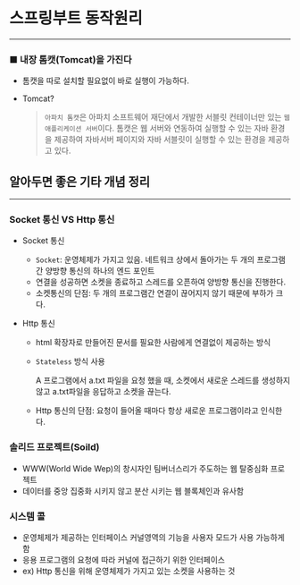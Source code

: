 # 스프링부트 동작원리

---

### ■ 내장 톰캣(Tomcat)을 가진다

- 톰캣을 따로 설치할 필요없이 바로 실행이 가능하다.
- Tomcat?

  > `아파치 톰캣`은 아파치 소프트웨어 재단에서 개발한 서블릿 컨테이너만 있는 `웹 애플리케이션 서버`이다. 톰캣은 웹 서버와 연동하여 실행할 수 있는 자바 환경을 제공하여 자바서버 페이지와 자바 서블릿이 실행할 수 있는 환경을 제공하고 있다.

## 알아두면 좋은 기타 개념 정리

---

### Socket 통신 VS Http 통신

- Socket 통신
    - `Socket`: 운영체제가 가지고 있음. 네트워크 상에서 돌아가는 두 개의 프로그램 간 양방향 통신의 하나의 엔드 포인트
    - 연결을 성공하면 소켓을 종료하고 스레드를 오픈하여 양방향 통신을 진행한다.
    - 소켓통신의 단점: 두 개의 프로그램간 연결이 끊어지지 않기 때문에 부하가 크다.

- Http 통신
    - html 확장자로 만들어진 문서를 필요한 사람에게 연결없이 제공하는 방식
    - `Stateless` 방식 사용

      A 프로그램에서 a.txt 파일을 요청 했을 때, 소켓에서 새로운 스레드를 생성하지 않고 a.txt파일을 응답하고 소켓을 끊는다.

    - Http 통신의 단점: 요청이 들어올 때마다 항상 새로운 프로그램이라고 인식한다.


### 솔리드 프로젝트(Soild)

- WWW(World Wide Wep)의 창시자인 팀버너스리가 주도하는 웹 탈중심화 프로젝트
- 데이터를 중앙 집중화 시키지 않고 분산 시키는 웹 블록체인과 유사함

### 시스템 콜

- 운영체제가 제공하는 인터페이스 커널영역의 기능을 사용자 모드가 사용 가능하게 함
- 응용 프로그램의 요청에 따라 커널에 접근하기 위한 인터페이스
- ex) Http 통신을 위해 운영체제가 가지고 있는 소켓을 사용하는 것